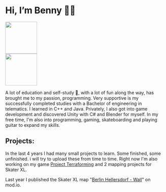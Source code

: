 # Hi, I’m Benny :technologist: 

<div class="beispiel">
  <img src="https://user-images.githubusercontent.com/32596430/155211273-c8092328-7a76-4bd2-a2a7-52c1eb98d3ad.png" width="100" height="100" />
</div>
<div class="beispiel">
  <img src="https://user-images.githubusercontent.com/32596430/155211273-c8092328-7a76-4bd2-a2a7-52c1eb98d3ad.png" width="100" height="100" />
</div>

A lot of education and self-study :brain:, with a lot of fun along the way, has brought me to my passion, programming. 
Very supportive is my successfully completed studies with a Bachelor of engineering in telematics.
I learned in C++ and Java. Privately, I also got into game development and discovered Unity with C# and Blender for myself.
In my free time, I'm also into programming, gaming, skateboarding and playing guitar to expand my skills.


## Projects:
In the last 4 years I had many small projects to learn. Some finished, some unfinished. i will try to upload these from time to time.
Right now I'm also working on my game [Project Terraforming](https://github.com/Kalicronic/Project_Terraforma) and 2 mapping projects for Skater XL.

Last year I published the Skater XL map "[Berlin Hellersdorf - Wall](https://skaterxl.mod.io/berlin-hellersdorf-wall)" on mod.io.



